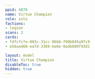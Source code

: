 ```yaml
---
ppid: 4876
name: Virtue Champion
role: solo
factions:
- legion
scans: 2
cards:
- f4fcfcfe-003c-31cc-96b6-f90b045a97c9
- e56aa460-ea7d-3369-be6e-8adb609f93d1

layout: model
title: Virtue Champion
disableToc: true
hidden: true
---
```

